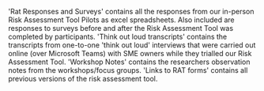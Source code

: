 'Rat Responses and Surveys' contains all the responses from our in-person Risk Assessment Tool Pilots as excel spreadsheets. Also included are responses to surveys before and after the Risk Assessment Tool was completed by participants.
'Think out loud transcripts' contains the transcripts from one-to-one 'think out loud' interviews that were carried out online (over Microsoft Teams) with SME owners while they trialled our Risk Assessment Tool.
'Workshop Notes' contains the researchers observation notes from the workshops/focus groups.
'Links to RAT forms' contains all previous versions of the risk assessment tool.

